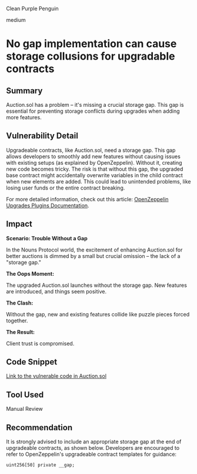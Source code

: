 Clean Purple Penguin

medium

# No gap implementation can cause storage collusions for upgradable contracts

## Summary

Auction.sol has a problem – it's missing a crucial storage gap. This gap is essential for preventing storage conflicts during upgrades when adding more features.

## Vulnerability Detail

Upgradeable contracts, like Auction.sol, need a storage gap. This gap allows developers to smoothly add new features without causing issues with existing setups (as explained by OpenZeppelin). Without it, creating new code becomes tricky. The risk is that without this gap, the upgraded base contract might accidentally overwrite variables in the child contract when new elements are added. This could lead to unintended problems, like losing user funds or the entire contract breaking.

For more detailed information, check out this article: [OpenZeppelin Upgrades Plugins Documentation](https://docs.openzeppelin.com/upgrades-plugins/1.x/writing-upgradeable).

## Impact

**Scenario: Trouble Without a Gap**

In the Nouns Protocol world, the excitement of enhancing Auction.sol for better auctions is dimmed by a small but crucial omission – the lack of a "storage gap."

**The Oops Moment:**

The upgraded Auction.sol launches without the storage gap. New features are introduced, and things seem positive.

**The Clash:**

Without the gap, new and existing features collide like puzzle pieces forced together.

**The Result:**

Client trust is compromised.

## Code Snippet

[Link to the vulnerable code in Auction.sol](https://github.com/sherlock-audit/2023-09-nounsbuilder/blob/main/nouns-protocol/src/auction/Auction.sol#L27)

## Tool Used

Manual Review

## Recommendation

It is strongly advised to include an appropriate storage gap at the end of upgradeable contracts, as shown below. Developers are encouraged to refer to OpenZeppelin's upgradeable contract templates for guidance:

```solidity
uint256[50] private __gap;
```